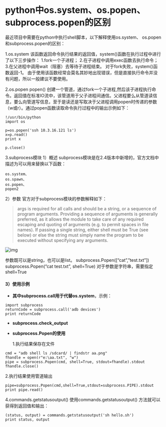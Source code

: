 # python中os.system、os.popen、subprocess.popen的区别



最近项目中需要在python中执行shell脚本，以下解释使用os.system、 
os.popen和subprocess.popen的区别：

1.os.system
该函数返回命令执行结果的返回值，system()函数在执行过程中进行了以下三步操作： 
1.fork一个子进程； 
2.在子进程中调用exec函数去执行命令； 
3.在父进程中调用wait（阻塞）去等待子进程结束。 
对于fork失败，system()函数返回-1。 
由于使用该函数经常会莫名其妙地出现错误，但是直接执行命令并没有问题，所以一般建议不要使用。

2.os.popen
popen() 创建一个管道，通过fork一个子进程,然后该子进程执行命令。返回值在标准IO流中，该管道用于父子进程间通信。父进程要么从管道读信息，要么向管道写信息，至于是读还是写取决于父进程调用popen时传递的参数（w或r）。通过popen函数读取命令执行过程中的输出示例如下：

``` 
!/usr/bin/python
import os

p=os.popen('ssh 10.3.16.121 ls')
x=p.read()
print x

p.close()
```



3.subprocess模块
1）概述
  subprocess模块是在2.4版本中新增的，官方文档中描述为可以用来替换以下函数：

    os.system、
    os.spawn、
    os.popen、
    popen2
2）参数
官方对于subprocess模块的参数解释如下：

> args is required for all calls and should be a string, or a sequence of program arguments. Providing a sequence of arguments is generally preferred, as it allows the module to take care of any required escaping and quoting of arguments (e.g. to permit spaces in file names). If passing a single string, either shell must be True (see below) or else the string must simply name the program to be executed without specifying any arguments.

![img](https://img-blog.csdn.net/20171009103025746?watermark/2/text/aHR0cDovL2Jsb2cuY3Nkbi5uZXQvYmNmZHNhZ2JmY2lzYmc=/font/5a6L5L2T/fontsize/400/fill/I0JBQkFCMA==/dissolve/70/gravity/SouthEast)

参数既可以是string，也可以是list。 
subprocess.Popen([“cat”,”test.txt”]) 
subprocess.Popen(“cat test.txt”, shell=True) 
对于参数是字符串，需要指定shell=True



#### **3）使用示例**

- **其中subprocess.call用于代替os.system**，示例：

```
import subprocess
returnCode = subprocess.call('adb devices')
print returnCode
```

- **subprocess.check_output**

- **subprocess.Popen的使用**

  1.执行结果保存在文件

```
cmd = "adb shell ls /sdcard/ | findstr aa.png"  
fhandle = open(r"e:\aa.txt", "w")  
pipe = subprocess.Popen(cmd, shell=True, stdout=fhandle).stdout  
fhandle.close()  
```



2.执行结果使用管道输出

```
pipe=subprocess.Popen(cmd,shell=True,stdout=subprocess.PIPE).stdout  
print pipe.read() 
```

4.commands.getstatusoutput()
      使用commands.getstatusoutput() 方法就可以获得到返回值和输出：

```
(status, output) = commands.getstatusoutput('sh hello.sh')
print status, output
```





